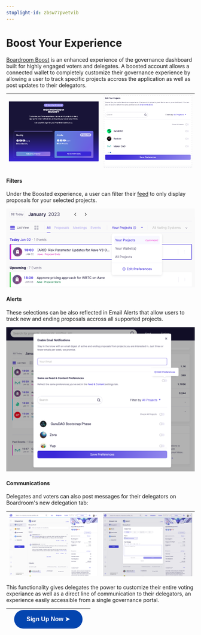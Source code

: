 ```yaml
---
stoplight-id: zbsw77pvetvib
---
```


# Boost Your Experience

[Boardroom Boost](https://boardroom.io/portal/settings/feed) is an enhanced experience of the governance dashboard built for highly engaged voters and delegates. A boosted account allows a connected wallet to completely customize their governance experience by allowing a user to track specific projects accross the application as well as post updates to their delegators.

| ![image.png](../../assets/images/image-62.png)|![image.png](../../assets/images/ftnqdHbiSm.gif)|
|    :----:   |    :----:   |

#### Filters

Under the Boosted experience, a user can filter their [feed](https://boardroom.io/portal) to only display proposals for your selected projects.

![image.png](../../assets/images/image-63.png)

#### Alerts

These selections can be also reflected in Email Alerts that allow users to track new and ending proposals accross all supported projects.

![image.png](../../assets/images/image-64.png)

#### Communications 

Delegates and voters can also post messages for their delegators on Boardroom's new delegation tab:

|![image.png](../../assets/images/image-66.png)|![image.png](../../assets/images/image-67.png)|
|    :----:   |    :----:   |

This functionality gives delegates the power to customize their entire voting experiance as well as a direct line of communication to their delegators, an experience easily accessible from a single governance portal. 

| |<a href="https://boardroom.io/portal/settings/feed"><button style="all:unset;font-family:Helvetica,Arial,sans-serif;display:inline-block;max-width:100%;white-space:nowrap;overflow:hidden;text-overflow:ellipsis;background-color:#0445AF;color:#FFFFFF;font-size:16px;border-radius:25px;padding:0 33px;font-weight:bold;height:50px;cursor:pointer;line-height:50px;text-align:center;margin:0;text-decoration:none;">Sign Up Now ➤</button><a/> | |
|   :----:   |    :----:   |    :----:   |  